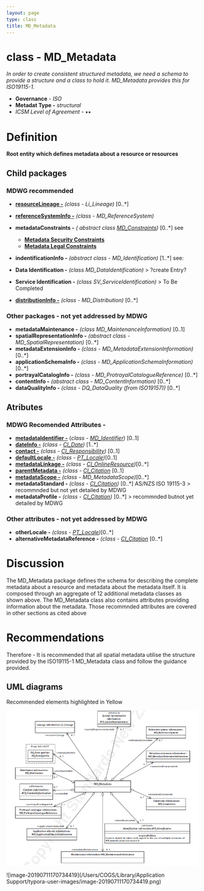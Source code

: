 ```yaml
---
layout: page
type: class
title: MD_Metadata
---
```


# class - MD_Metadata 

*In order to create consistent structured metadata, we need a schema to provide a structure and a class to hold it.  MD_Metadata provides this for ISO19115-1.*

- **Governance** -  *ISO*
- **Metadat Type -** *structural*
- *ICSM Level of Agreement* - ⭑⭑

# Definition 

**Root entity which defines metadata about a resource or resources**

## Child packages  
### MDWG recommended
- **[resourceLineage -](https://www.loomio.org/d/ifwCE2kg/md_identification-resourcelineage-definition)** *(class - Li_Lineage)* [0..\*]
- **[referenceSystemInfo -](https://www.loomio.org/d/4SliNjWE/md_metadata-md_referencesystem-definition)** *(class - MD_ReferenceSystem)*
- **metadataConstraints -** *( abstract class [MD_Constraints](https://www.loomio.org/d/TqdZp04C/class-md_constraints))* [0..\*] see
  - **[Metadata Security Constraints](https://www.loomio.org/d/hovXfng5/md_metadata-md_securityconstraints-definition)**
  - **[Metadata Legal Constraints](https://www.loomio.org/d/G8d21r6z/md_metadata-md_legalconstraints-definition)** 
  
-  **indentificationInfo -** *(abstract class - MD_Identification)* [1..\*] see:
  - **Data Identification -** *(class MD_DataIdentification)* > ?create Entry?
  - **Service Identification -** *(class SV_ServiceIdentification)* > To Be Completed
- **[distributionInfo -](https://www.loomio.org/d/G6oHphty/md_metadata-distribution)** *(class - MD_Distribution)* [0..\*]
  
### Other packages - not yet addressed by MDWG
- **metadataMaintenance -** *(class MD_MaintenanceInformation)* [0..1]
- **spatialRepresentationInfo -** *(abstract class - MD_SpatialRepresentation)* [0..\*]
- **metadataExtensionInfo -** *(class - MD_MetadataExtensionInformation)* [0..\*]
- **applicationSchemaInfo -** *(class - MD_ApplicationSchemaInformation)* [0..\*]
- **portrayalCatalogInfo -** *(class - MD_ProtrayalCatalogueReference)* [0..\*]
- **contentInfo -** *(abstract class - MD_ContentInformation)* [0..\*]
- **dataQualityInfo -** *(class - DQ_DataQuality (from ISO19157))* [0..\*]

## Atributes
### MDWG Recomended Attributes - 
- **[metadataIdentifier -](https://www.loomio.org/d/eAo6MDlO/md_metadata-metadata-identifier)** (*class - [MD_Identifier](https://www.loomio.org/d/zlScHYdN/class-md_identifier)*) [0..1]
- **[dateInfo -](https://www.loomio.org/d/c7m9GKE1/md_metadata-dateinfo)** *(class - [CI_Date](https://www.loomio.org/d/9Q8mJuea/class-ci_date))* [1..\*] 
- **[contact -](https://www.loomio.org/d/Z2mY9yaF/md_metadata-contact-responsible-party-)** *(class - [CI_Responsibility](https://www.loomio.org/d/r5blTcY0/class-ci_responsibility))* [0..1] 
- **[defaultLocale -](https://www.loomio.org/d/HfkuWCaI/md_metadata-default-locale)** *(class - [PT_Locale](https://www.loomio.org/d/Y8IlUVRL/class-pt_locale))*[0..1]
- **[metadataLinkage -](https://www.loomio.org/d/fXArOlER/md_metadata-metadata-linkage)** *(class - [CI_OnlineResource](https://www.loomio.org/d/rpyv8EnG/class-ci_onlineresource))*[0..\*]
- **[parentMetadata -](https://www.loomio.org/d/lvQGeSKT/md_metadata-parent-metadata)** *(class - [CI_Citation](https://www.loomio.org/d/Iei80UQH/class-ci_citation)* [0..1]
- **[metadataScope -](https://www.loomio.org/d/6i2CwDIM/md_metadata-md_metadatascope)** *(class - MD_MetadataScope)*[0..\*]
- **metadataStandard -**  *(class - [CI_Citation](https://www.loomio.org/d/Iei80UQH/class-ci_citation))* [0..\*] AS/NZS ISO 19115-3  > recommnded but not yet detailed by MDWG
- **metadataProfile -**  *(class - [CI_Citation](https://www.loomio.org/d/Iei80UQH/class-ci_citation))* [0..\*] >  recommnded butnot yet detailed by MDWG

### Other attributes - not yet addressed by MDWG
- **otherLocale -** *(class - [PT_Locale](https://www.loomio.org/d/Y8IlUVRL/class-pt_locale))*[0..\*]
- **alternativeMetadataReference -** *(class - [CI_Citation](https://www.loomio.org/d/Iei80UQH/class-ci_citation)* [0..\*]
  

# Discussion

The MD_Metadata package defines the schema for describing the complete metadata about a resource and metadata about the metadata itself. It is composed through an aggregate of 12 additional metadata classes as shown above. The MD_Metadata class also contains attributes providing information about the metadata. Those recommnded attributes are covered in other sections as cited above



# Recommendations 

Therefore - It is recommended that all spatial metadata utilise the structure provided by the ISO19115-1 MD_Metadata class and follow the guidance provided.



## UML diagrams

Recommended elements highlighted in Yellow

![image-20190711170142639](../images/image-20190711170142639.png)

![image-20190711170734419](/Users/COGS/Library/Application Support/typora-user-images/image-20190711170734419.png)
